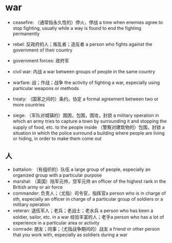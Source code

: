# war

- ceasefire: （通常指永久性的）停火，停战 a time when enemies agree to stop fighting, usually while a way is found to end the fighting permanently
- rebel: 反政府的人；叛乱者；造反者 a person who fights against the government of their country
- government forces: 政府军
- civil war: 内战 a war between groups of people in the same country
- warfare: 战；作战；战争 the activity of fighting a war, especially using particular weapons or methods

- treaty: （国家之间的）条约，协定 a formal agreement between two or more countries

- siege: （军队对城镇的）围困，包围，围攻，封锁 a military operation in which an army tries to capture a town by surrounding it and stopping the supply of food, etc. to the people inside （警察对建筑物的）包围，封锁 a situation in which the police surround a building where people are living or hiding, in order to make them come out

## 人

- battalion: （有组织的）队伍 a large group of people, especially an organized group with a particular purpose
- marshal: （英国）陆军元帅，空军元帅 an officer of the highest rank in the British army or air force
- commander: 负责人；（尤指）司令官，指挥官a person who is in charge of sth, especially an officer in charge of a particular group of soldiers or a military operation
- veteran: 退伍军人；老兵；老战士；老水兵 a person who has been a soldier, sailor, etc. in a war 经验丰富的人；老手a person who has a lot of experience in a particular area or activity
- comrade: 朋友；同事；（尤指战争期间的）战友 a friend or other person that you work with, especially as soldiers during a war


